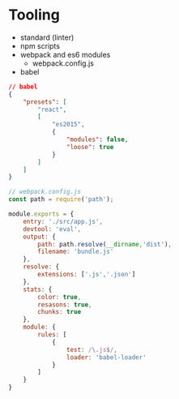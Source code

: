 # Tooling

+ standard (linter)
+ npm scripts
+ webpack and es6 modules
  + webpack.config.js
+ babel

```json
// babel
{
    "presets": [
        "react",
        [
            "es2015",
            {
                "modules": false,
                "loose": true
            }
        ]
    ]
}
```

```js
// webpack.config.js
const path = require('path');

module.exports = {
    entry: './src/app.js',
    devtool: 'eval',
    output: {
        path: path.resolve(__dirname,'dist'),
        filename: 'bundle.js'
    },
    resolve: {
        extensions: ['.js','.json']
    },
    stats: {
        color: true,
        resasons: true,
        chunks: true
    },
    module: {
        rules: [
            {
                test: /\.js$/,
                loader: 'babel-loader'
            }
        ]
    }
}
```